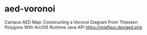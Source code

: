 # aed-voronoi
Campus AED Map: Constructing a Voronoi Diagram From Thiessen Polygons With ArcGIS Runtime Java API
https://mlafleur.dev/aed.php
